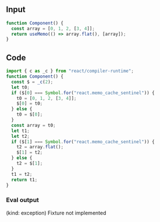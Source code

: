
## Input

```javascript
function Component() {
  const array = [0, 1, 2, [3, 4]];
  return useMemo(() => array.flat(), [array]);
}

```

## Code

```javascript
import { c as _c } from "react/compiler-runtime";
function Component() {
  const $ = _c(2);
  let t0;
  if ($[0] === Symbol.for("react.memo_cache_sentinel")) {
    t0 = [0, 1, 2, [3, 4]];
    $[0] = t0;
  } else {
    t0 = $[0];
  }
  const array = t0;
  let t1;
  let t2;
  if ($[1] === Symbol.for("react.memo_cache_sentinel")) {
    t2 = array.flat();
    $[1] = t2;
  } else {
    t2 = $[1];
  }
  t1 = t2;
  return t1;
}

```
      
### Eval output
(kind: exception) Fixture not implemented